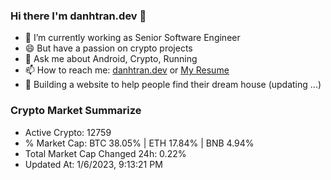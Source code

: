### Hi there I'm danhtran.dev 👋

- 🔭 I’m currently working as Senior Software Engineer
- 😄 But have a passion on crypto projects
- 💬 Ask me about Android, Crypto, Running 
- 📫 How to reach me: <a href="https://danhtran.dev" target="_blank">danhtran.dev</a> or <a href="Dan-Resume.pdf" target="_blank">My Resume</a>
- 🌱 Building a website to help people find their dream house (updating ...)

### Crypto Market Summarize
- Active Crypto: 12759
- % Market Cap: BTC 38.05% | ETH 17.84% | BNB 4.94%
- Total Market Cap Changed 24h: 0.22%
- Updated At: 1/6/2023, 9:13:21 PM
